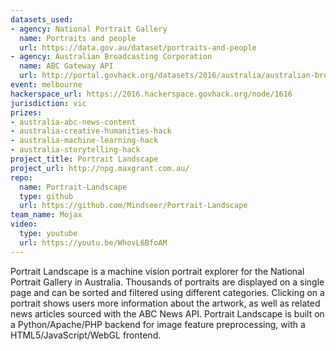 ```yaml
---
datasets_used:
- agency: National Portrait Gallery
  name: Portraits and people
  url: https://data.gov.au/dataset/portraits-and-people
- agency: Australian Broadcasting Corporation
  name: ABC Gateway API
  url: http://portal.govhack.org/datasets/2016/australia/australian-broadcasting-corporation/abc-gateway-api.html
event: melbourne
hackerspace_url: https://2016.hackerspace.govhack.org/node/1616
jurisdiction: vic
prizes:
- australia-abc-news-content
- australia-creative-humanities-hack
- australia-machine-learning-hack
- australia-storytelling-hack
project_title: Portrait Landscape
project_url: http://npg.maxgrant.com.au/
repo:
  name: Portrait-Landscape
  type: github
  url: https://github.com/Mindseer/Portrait-Landscape
team_name: Mojax
video:
  type: youtube
  url: https://youtu.be/WhovL6BfoAM
---
```


Portrait Landscape is a machine vision portrait explorer for the National Portrait Gallery in Australia. Thousands of portraits are displayed on a single page and can be sorted and filtered using different categories. Clicking on a portrait shows users more information about the artwork, as well as related news articles sourced with the ABC News API.
Portrait Landscape is built on a Python/Apache/PHP backend for image feature preprocessing, with a HTML5/JavaScript/WebGL frontend.
